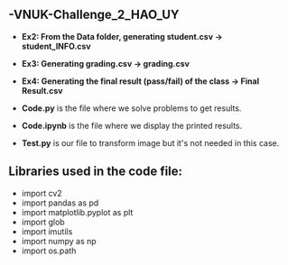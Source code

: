 ## -VNUK-Challenge_2_HAO_UY

* **Ex2: From the Data folder, generating student.csv         -> student_INFO.csv**

* **Ex3: Generating grading.csv                               -> grading.csv**

* **Ex4: Generating the final result (pass/fail) of the class -> Final Result.csv**

* **Code.py** is the file where we solve problems to get results.

* **Code.ipynb** is the file where we display the printed results.

* **Test.py** is our file to transform image but it's not needed in this case.

## **Libraries used in the code file:**

* import cv2
* import pandas as pd 
* import matplotlib.pyplot as plt
* import glob
* import imutils
* import numpy as np
* import os.path

